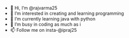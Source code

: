 - 👋 Hi, I’m @rajvarma25
- 👀 I’m interested in creating and learning programming
- 🌱 I’m currently learning java with python
- 💞️ I’m busy in coding as much as i             
- 📫 Follow me on insta-@ipraj25

<!---
rajvarma25/rajvarma25 is a ✨ special ✨ repository because its `README.md` (this file) appears on your GitHub profile.
You can click the Preview link to take a look at your changes.
--->
